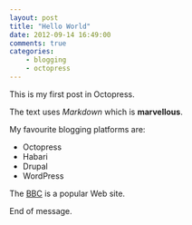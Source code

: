 ```yaml
---
layout: post
title: "Hello World"
date: 2012-09-14 16:49:00
comments: true
categories:
    - blogging
    - octopress
---
```

This is my first post in Octopress.

The text uses _Markdown_ which is **marvellous**.

My favourite blogging platforms are:

- Octopress
- Habari
- Drupal
- WordPress

The [BBC](http://bbc.co.uk) is a popular Web site.

End of message. 
